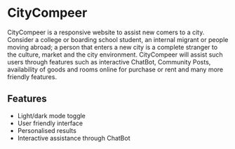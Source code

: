 
# CityCompeer

CityCompeer is a responsive website to assist new comers to a city.
Consider a college or boarding school student, an internal migrant or people moving abroad; a person that enters a new city is a complete stranger to the culture, market and the city environment.
CityCompeer will assist such users through features such as interactive ChatBot, Community Posts, availability of goods and rooms online for purchase or rent and many more friendly features.

## Features

- Light/dark mode toggle
- User friendly interface
- Personalised results
- Interactive assistance through ChatBot

